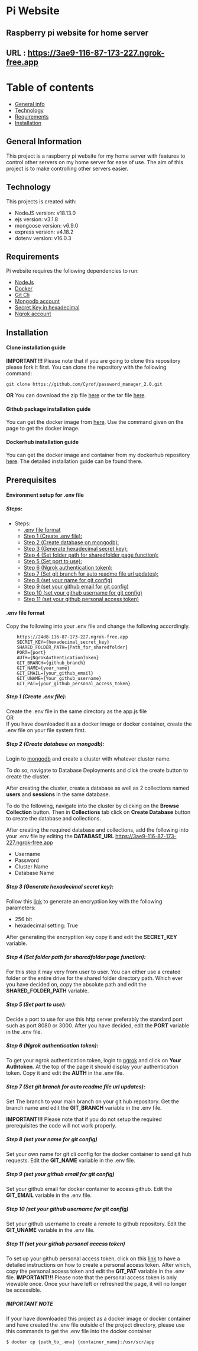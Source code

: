 # Pi Website
## Raspberry pi website for home server
## URL : https://3ae9-116-87-173-227.ngrok-free.app
# Table of contents
* [General info](#general-information)
* [Technology](#technology)
* [Requirements](#requirements)
* [Installation](#installation)

## General Information
This project is a raspberry pi website for my home server with features to control other servers on my home server for ease of use.
The aim of this project is to make controlling other servers easier.

## Technology
This projects is created with:
* NodeJS version: v18.13.0
* ejs version: v3.1.8
* mongoose version: v6.9.0
* express version: v4.18.2
* dotenv version: v16.0.3

## Requirements
Pi website requires the following dependencies to run:
* [NodeJs](https://nodejs.org/en)
* [Docker](https://www.docker.com)
* [Git Cli](https://git-scm.com/downloads)
* [Mongodb account](https://www.mongodb.com)
* [Secret Key in hexadecimal](https://www.allkeysgenerator.com/Random/Security-Encryption-Key-Generator.aspx)
* [Ngrok account](https://ngrok.com)

## Installation
#### Clone installation guide
**IMPORTANT!!!** Please note that if you are going to clone this repository please fork it first.
You can clone the repository with the following command:
```console
git clone https://github.com/Cyrof/password_manager_2.0.git
```
**OR** 
You can download the zip file [here](https://github.com/Cyrof/pi_website/archive/refs/tags/v0.2-beta.zip) or the tar file [here](https://github.com/Cyrof/pi_website/archive/refs/tags/v0.2-beta.tar.gz).

#### Github package installation guide
You can get the docker image from [here](https://github.com/Cyrof/pi_website/pkgs/container/pi-website). Use the command given on the page to get the docker image.

#### Dockerhub installation guide
You can get the docker image and container from my dockerhub repository [here](https://hub.docker.com/repository/docker/cyrof/pi_website_docker/general). The detailed installation guide can be found there.


## Prerequisites
#### Environment setup for .env file
##### Steps:
  - Steps:
    - [.env file format](#env-file-format)
    - [Step 1 (Create .env file):](#step-1-create-env-file)
    - [Step 2 (Create database on mongodb):](#step-2-create-database-on-mongodb)
    - [Step 3 (Generate hexadecimal secret key):](#step-3-generate-hexadecimal-secret-key)
    - [Step 4 (Set folder path for sharedfolder page function):](#step-4-set-folder-path-for-sharedfolder-page-function)
    - [Step 5 (Set port to use):](#step-5-set-port-to-use)
    - [Step 6 (Ngrok authentication token):](#step-6-ngrok-authentication-token)
    - [Step 7 (Set git branch for auto readme file url updates):](#step-7-set-git-branch-for-auto-readme-file-url-updates)
    - [Step 8 (set your name for git config)](#step-8-set-your-name-for-git-config)
    - [Step 9 (set your github email for git config)](#step-9-set-your-github-email-for-git-config)
    - [Step 10 (set your github username for git config)](#step-10-set-your-github-username-for-git-config)
    - [Step 11 (set your github personal access token)](#step-11-set-your-github-personal-access-token)

#### .env file format
Copy the following into your .env file and change the following accordingly.
```environment
    https://24d8-116-87-173-227.ngrok-free.app
    SECRET_KEY={hexadecimal_secret_key}
    SHARED_FOLDER_PATH={Path_for_sharedfolder}
    PORT={port}
    AUTH={NgrokAuthenticationToken}
    GIT_BRANCH={github_branch}
    GIT_NAME={your_name}
    GIT_EMAIL={your_github_email}
    GIT_UNAME={Your_github_username}
    GIT_PAT={your_github_personal_access_token}
```

##### Step 1 (Create .env file):
Create the .env file in the same directory as the app.js file
<br>
OR
<br>
If you have downloaded it as a docker image or docker container, create the .env file on your file system first.

##### Step 2 (Create database on mongodb):
Login to [mongodb](https://www.mongodb.com) and create a cluster with whatever cluster name. 

To do so, navigate to Database Deployments and click the create button to create the cluster.

After creating the cluster, create a database as well as 2 collections named **users** and **sessions** in the same database.

To do the following, navigate into the cluster by clicking on the **Browse Collection** button. Then in **Collections** tab click on **Create Database** button to create the database and collections.

After creating the required database and collections, add the following into your .env file by editing the **DATABASE_URL** https://3ae9-116-87-173-227.ngrok-free.app
* Username
* Password
* Cluster Name
* Database Name


##### Step 3 (Generate hexadecimal secret key):
Follow this [link](https://www.allkeysgenerator.com/Random/Security-Encryption-Key-Generator.aspx) to generate an encryptiion key with the following parameters:
* 256 bit
* hexadecimal setting: True

After generating the encryptiion key copy it and edit the **SECRET_KEY** variable.

##### Step 4 (Set folder path for sharedfolder page function):
For this step it may very from user to user. You can either use a created folder or the entire drive for the shared folder directory path.
Which ever you have decided on, copy the absolute path and edit the **SHARED_FOLDER_PATH** variable.

##### Step 5 (Set port to use):
Decide a port to use for use this http server preferably the standard port such as port 8080 or 3000. After you have decided, edit the **PORT** variable in the .env file.

##### Step 6 (Ngrok authentication token):
To get your ngrok authentication token, login to [ngrok](https://ngrok.com) and click on **Your Authtoken**. 
At the top of the page it should display your authentication token. Copy it and edit the **AUTH** in the .env file.

##### Step 7 (Set git branch for auto readme file url updates):
Set The branch to your main branch on your git hub repository. Get the branch name and edit the **GIT_BRANCH** variable in the .env file.

**IMPORTANT!!!** Please note that if you do not setup the required prerequisites the code will not work properly.

##### Step 8 (set your name for git config)
Set your own name for git cli config for the docker container to send git hub requests. Edit the **GIT_NAME** variable in the .env file.

##### Step 9 (set your github email for git config)
Set your github email for docker container to access github. Edit the **GIT_EMAIL** variable in the .env file.

##### Step 10 (set your github username for git config)
Set your github username to create a remote to github repository. Edit the **GIT_UNAME** variable in the .env file.

##### Step 11 (set your github personal access token)
To set up your github personal access token, click on this [link](https://docs.github.com/en/enterprise-server@3.4/authentication/keeping-your-account-and-data-secure/creating-a-personal-access-token) to have a detailed instructions on how to create a personal access token. After which, copy the personal access token and edit the **GIT_PAT** variable in the .env file.
**IMPORTANT!!!** Please note that the personal access token is only viewable once. Once your have left or refreshed the page, it will no longer be accessible.

##### IMPORTANT NOTE
If your have downloaded this project as a docker image or docker container and have created the .env file outside of the project directory, please use this commands to get the .env file into the docker container
``` console
$ docker cp {path_to_.env} {container_name}:/usr/scr/app
```